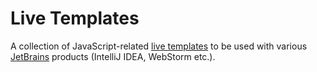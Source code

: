 Live Templates
=========

A collection of JavaScript-related [live templates](http://www.jetbrains.com/idea/webhelp/live-templates.html)
to be used with various [JetBrains](http://www.jetbrains.com/) products (IntelliJ IDEA, WebStorm etc.).

